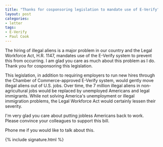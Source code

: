 ```yaml
---
title: "Thanks for cosponsoring legislation to mandate use of E-Verify"
layout: post
categories:
- letter
tags:
- E-Verify
- Paul Cook
---
```


The hiring of illegal aliens is a major problem in our country and the Legal Workforce Act, H.R. 1147, mandates use of the E-Verify system to prevent this from occurring. I am glad you care as much about this problem as I do. Thank you for cosponsoring this legislation.

This legislation, in addition to requiring employers to run new hires through the Chamber of Commerce-approved E-Verify system, would gently move illegal aliens out of U.S. jobs. Over time, the 7 million illegal aliens in non-agricultural jobs would be replaced by unemployed Americans and legal immigrants. While not solving America's unemployment or illegal immigration problems, the Legal Workforce Act would certainly lessen their severity.

I'm very glad you care about putting jobless Americans back to work. Please convince your colleagues to support this bill.

Phone me if you would like to talk about this.

{% include signature.html %}
